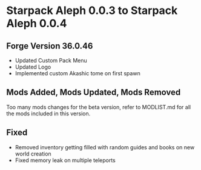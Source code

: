 #  Starpack Aleph 0.0.3 to Starpack Aleph 0.0.4
## Forge Version 36.0.46

* Updated Custom Pack Menu
* Updated Logo
* Implemented custom Akashic tome on first spawn



##  Mods Added, Mods Updated,  Mods Removed
Too many mods changes for the beta version, refer to MODLIST.md for all the mods included in this version.


## Fixed
* Removed inventory getting filled with random guides and books on new world creation 
* Fixed memory leak on multiple teleports